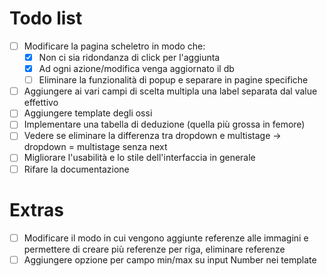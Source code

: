 # Todo list

+ [ ] Modificare la pagina scheletro in modo che:
  + [x] Non ci sia ridondanza di click per l'aggiunta
  + [x] Ad ogni azione/modifica venga aggiornato il db
  + [ ] Eliminare la funzionalità di popup e separare in pagine specifiche
+ [ ] Aggiungere ai vari campi di scelta multipla una label separata dal value effettivo
+ [ ] Aggiungere template degli ossi
+ [ ] Implementare una tabella di deduzione (quella più grossa in femore)
+ [ ] Vedere se eliminare la differenza tra dropdown e multistage -> dropdown = multistage senza next
+ [ ] Migliorare l'usabilità e lo stile dell'interfaccia in generale
+ [ ] Rifare la documentazione

# Extras

+ [ ] Modificare il modo in cui vengono aggiunte referenze alle immagini e permettere di creare più referenze per riga, eliminare referenze
+ [ ] Aggiungere opzione per campo min/max su input Number nei template
